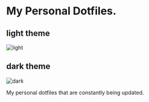 # My Personal Dotfiles.
## light theme
![light](https://user-images.githubusercontent.com/118438453/205805655-4e9aeb92-5106-47e3-8493-f00e100bd68c.png)

## dark theme
![dark](https://user-images.githubusercontent.com/118438453/205805608-7440c989-7e37-4b0f-94f1-5cf489852dad.png)

My personal dotfiles that are constantly being updated.
